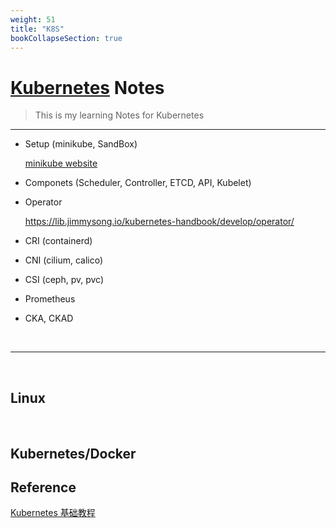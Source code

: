 ```yaml
---
weight: 51
title: "K8S"
bookCollapseSection: true
---
```


# [Kubernetes](https://kubernetes.io/) Notes
> This is my learning Notes for Kubernetes

---

- Setup (minikube, SandBox)

    [minikube website](https://minikube.sigs.k8s.io/docs/start/)
    
    
- Componets (Scheduler, Controller, ETCD, API, Kubelet)    
  
- Operator

    https://lib.jimmysong.io/kubernetes-handbook/develop/operator/

- CRI (containerd)

- CNI (cilium, calico)

- CSI (ceph, pv, pvc)

- Prometheus

- CKA, CKAD


<br/>

---


<br/>

## Linux



<br/>

## Kubernetes/Docker


## Reference

[Kubernetes 基础教程](https://lib.jimmysong.io/kubernetes-handbook/)